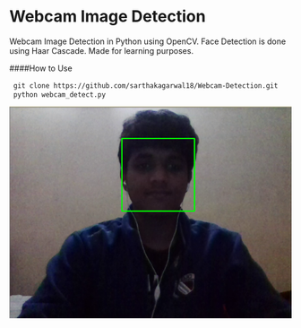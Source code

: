 # Webcam Image Detection
Webcam Image Detection in Python using OpenCV. 
Face Detection is done using Haar Cascade. Made for learning purposes.

####How to Use

     git clone https://github.com/sarthakagarwal18/Webcam-Detection.git
     python webcam_detect.py

![](/screenshot.png?raw=true)
